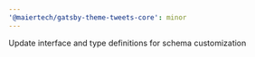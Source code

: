 ```yaml
---
'@maiertech/gatsby-theme-tweets-core': minor
---
```


Update interface and type definitions for schema customization
